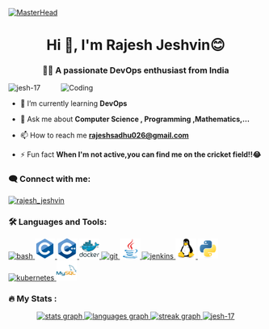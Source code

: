 [![MasterHead](https://user-images.githubusercontent.com/10498744/210012254-234538ff-d198-48aa-8964-37e6fd45d227.gif)](https://github.com/Jesh-17/)

<h1 align="center">Hi 👋, I'm Rajesh Jeshvin😊</h1>
<h3 align="center">👩‍💻 A passionate DevOps enthusiast from India</h3>
<a href="https://github.com/Jesh-17/">
<img align="right" alt="Coding" width="400" src="https://user-images.githubusercontent.com/74038190/212748842-9fcbad5b-6173-4175-8a61-521f3dbb7514.gif">
</a>
<a href="https://github.com/Jesh-17/">
  <img align="left" src="https://komarev.com/ghpvc/?username=jesh-17&label=Profile%20views&color=0e75b6&style=flat" alt="jesh-17" /></br>
</a>

- 🌱 I’m currently learning **DevOps**

- 💬 Ask me about **Computer Science , Programming ,Mathematics,...**

- 📫 How to reach me **rajeshsadhu026@gmail.com**

- ⚡ Fun fact **When I'm not active,you can find me on the cricket field!!😂**

<h3 align="left">🗨️ Connect with me:</h3>
<p align="left">
<a href="https://instagram.com/rajesh_jeshvin" target="blank"><img align="center" src="https://raw.githubusercontent.com/rahuldkjain/github-profile-readme-generator/master/src/images/icons/Social/instagram.svg" alt="rajesh_jeshvin" height="30" width="40" /></a>
</p>

<h3 align="left">🛠 Languages and Tools:</h3>
<a href="https://github.com/Jesh-17/" target="_blank" rel="noreferrer">
  <img src="https://www.vectorlogo.zone/logos/gnu_bash/gnu_bash-icon.svg" alt="bash" width="40" height="40"/>
</a>
<a href="https://github.com/Jesh-17/" target="_blank" rel="noreferrer">
  <img src="https://raw.githubusercontent.com/devicons/devicon/master/icons/c/c-original.svg" alt="c" width="40" height="40"/>
</a>
<a href="https://github.com/Jesh-17/" target="_blank" rel="noreferrer">
  <img src="https://raw.githubusercontent.com/devicons/devicon/master/icons/cplusplus/cplusplus-original.svg" alt="cplusplus" width="40" height="40"/>
</a>
<a href="https://github.com/Jesh-17/" target="_blank" rel="noreferrer">
  <img src="https://raw.githubusercontent.com/devicons/devicon/master/icons/docker/docker-original-wordmark.svg" alt="docker" width="40" height="40"/>
</a>
<a href="https://github.com/Jesh-17/" target="_blank" rel="noreferrer">
  <img src="https://www.vectorlogo.zone/logos/git-scm/git-scm-icon.svg" alt="git" width="40" height="40"/>
</a>
<a href="https://github.com/Jesh-17/" target="_blank" rel="noreferrer">
  <img src="https://raw.githubusercontent.com/devicons/devicon/master/icons/java/java-original.svg" alt="java" width="40" height="40"/>
</a>
<a href="https://github.com/Jesh-17/" target="_blank" rel="noreferrer">
  <img src="https://www.vectorlogo.zone/logos/jenkins/jenkins-icon.svg" alt="jenkins" width="40" height="40"/>
</a>
<a href="https://github.com/Jesh-17/" target="_blank" rel="noreferrer">
  <img src="https://raw.githubusercontent.com/devicons/devicon/master/icons/linux/linux-original.svg" alt="linux" width="40" height="40"/>
</a>
<a href="https://github.com/Jesh-17/" target="_blank" rel="noreferrer">
  <img src="https://raw.githubusercontent.com/devicons/devicon/master/icons/python/python-original.svg" alt="python" width="40" height="40"/>
</a>
<a href="https://github.com/Jesh-17/" target="_blank" rel="noreferrer">
  <img src="https://www.vectorlogo.zone/logos/kubernetes/kubernetes-icon.svg" alt="kubernetes" width="40" height="40"/>
</a>
<a href="https://github.com/Jesh-17/" target="_blank" rel="noreferrer">
  <img src="https://raw.githubusercontent.com/devicons/devicon/master/icons/mysql/mysql-original-wordmark.svg" alt="mysql" width="40" height="40"/>
</a>

<h3 align="left">🔥 My Stats :</h3>
<a href="https://github.com/Jesh-17/">
  <div align="center">
     <img src="https://github-readme-stats.vercel.app/api?username=Jesh-17&hide_title=false&hide_rank=false&show_icons=true&include_all_commits=true&count_private=true&disable_animations=false&theme=dark&locale=en&hide_border=false" height="150" alt="stats graph"  />
     <img src="https://github-readme-stats.vercel.app/api/top-langs?username=Jesh-17&locale=en&hide_title=false&layout=compact&card_width=320&langs_count=5&theme=dark&hide_border=false" height="150" alt="languages graph"  />
     <img src="https://streak-stats.demolab.com?user=Jesh-17&locale=en&mode=daily&theme=dark&hide_border=false&border_radius=5&order=3" height="220" alt="streak graph"  />
     <img src="https://github-profile-trophy.vercel.app/?username=jesh-17" alt="jesh-17" />
  </div> 
</a>
